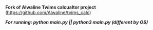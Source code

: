 **Fork of Alwaline Twims calcualtor project** (https://github.com/Alwaline/tvims_calc)

***For running: python main.py || python3 main.py (different by OS)***
